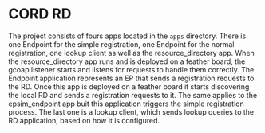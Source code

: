 # CORD RD

The project consists of fours apps located in the `apps` directory. There is one Endpoint for the simple registration, one Endpoint for the normal registration, one lookup client as well as the resource_directory app. When the resource_directory app runs and is deployed on a feather board, the gcoap listener starts and listens for requests to handle them correctly. The Endpoint application represents an EP that sends a registration requests to the RD. Once this app is deployed on a feather board it starts discovering the local RD and sends a registration requests to it. The 
same applies to the epsim_endpoint app buit this application triggers the simple registration process. The last one is a lookup client, which sends 
lookup queries to the RD application, based on how it is configured.  